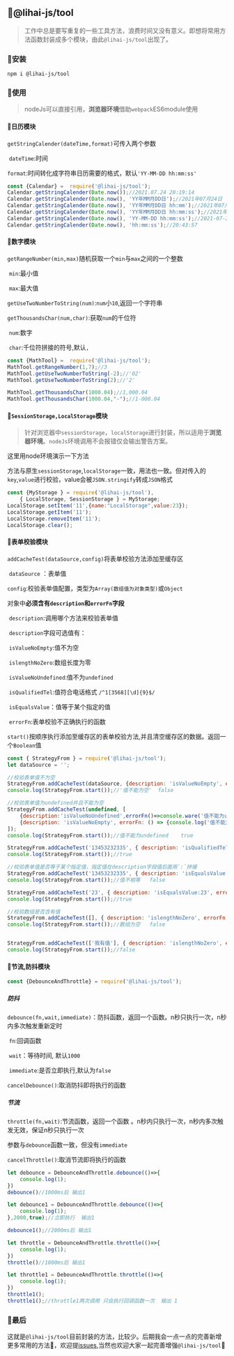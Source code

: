 ## 🦄@lihai-js/tool
> 工作中总是要写重复的一些工具方法，浪费时间又没有意义。即想将常用方法函数封装成多个模块，由此`@lihai-js/tool`出现了。

### 🧙安装

```npm
npm i @lihai-js/tool
```

### 💪使用

> nodeJs可以直接引用，**浏览器环境**借助`webpack`ES6module使用

#### 🏹日历模块

`getStringCalender(dateTime,format)`可传入两个参数

​		`dateTime`:时间

​		`format`:时间转化成字符串日历需要的格式，默认`'YY-MM-DD hh:mm:ss'`

```js
const {Calendar} =  require('@lihai-js/tool');
Calendar.getStringCalender(Date.now());//2021.07.24 20:19:14
Calendar.getStringCalender(Date.now(), 'YY年MM月DD日');//2021年07月24日
Calendar.getStringCalender(Date.now(), 'YY年MM月DD日 hh:mm');//2021年07月24日 20:28
Calendar.getStringCalender(Date.now(), 'YY年MM月DD日 hh:mm:ss');//2021年07月24日 20:29:41
Calendar.getStringCalender(Date.now(), 'YY-MM-DD hh:mm:ss');//2021-07-24 20:30:40
Calendar.getStringCalender(Date.now(), 'hh:mm:ss');//20:43:57
```

#### 🏹数字模块

`getRangeNumber(min,max)`随机获取一个`min`与`max`之间的一个整数

​		`min`:最小值 

​		`max`:最大值 

`getUseTwoNumberToString(num)`:`num`小`10`,返回一个字符串

`getThousandsChar(num,char)`:获取`num`的千位符

​		`num`:数字

​		`char`:千位符拼接的符号,默认`,`

```js
const {MathTool} =  require('@lihai-js/tool');
MathTool.getRangeNumber(1,7);//3
MathTool.getUseTwoNumberToString(-2);//'02'
MathTool.getUseTwoNumberToString(2);//'2'
```

```js
MathTool.getThousandsChar(1000.04);//1,000.04
MathTool.getThousandsChar(1000.04,"-");//1-000.04
```

#### 🏹`SessionStorage,LocalStorage`模块

> 针对浏览器中`sessionStorage`，`localStorage`进行封装，所以适用于**浏览器环境**。`nodeJs`环境调用不会报错仅会输出警告方案。

这里用node环境演示一下方法

方法与原生`sessionStorage`,`localStorage`一致，用法也一致。但对传入的`key`,`value`进行校验，value会被`JSON.stringify`转成`JSON`格式

```js
const {MyStorage } = require('@lihai-js/tool'),
    { LocalStorage, SessionStorage } = MyStorage;
LocalStorage.setItem('11',{name:"LocalStorage",value:23});
LocalStorage.getItem('11');
LocalStorage.removeItem('11');
LocalStorage.clear();
```

#### 🏹表单校验模块

`addCacheTest(dataSource,config)`将表单校验方法添加至缓存区

​	`dataSource` ：表单值

​	`config`:校验表单值配置，类型为`Array(数组值为对象类型)`或`Object`

​	对象中**必须含有`description`和`errorFn`字段**

​	`description`:调用哪个方法来校验表单值

​	`description`字段可选值有：

​			`isValueNoEmpty`:值不为空

​			`islengthNoZero`:数组长度为零

​			`isValueNoUndefined`:值不为`undefined`

​		    `isQualifiedTel`:值符合电话格式  `/^1[3568][\d]{9}$/`

​			`isEqualsValue`：值等于某个指定的值 

​     `errorFn`:表单校验不正确执行的函数 

`start()`按顺序执行添加至缓存区的表单校验方法,并且清空缓存区的数据。返回一个`Boolean`值 

```js
const { StrategyFrom } = require('@lihai-js/tool');
let dataSource = '';

//校验表单值不为空
StrategyFrom.addCacheTest(dataSource, {description: 'isValueNoEmpty', errorFn: () => {console.log('值不能为空');}});
console.log(StrategyFrom.start());//'值不能为空'  false
```

```js
//校验表单值为undefined并且不能为空
StrategyFrom.addCacheTest(undefined, [
    {description:'isValueNoUndefined',errorFn()=>console.ware('值不能为undefined')}
    {description: 'isValueNoEmpty', errorFn: () => {console.log('值不能为空');}},
]);
console.log(StrategyFrom.start());//值不能为undefined    true
```

```js
StrategyFrom.addCacheTest('13453232335', { description: 'isQualifiedTel', errorFn: () => { console.log('请确定电话号码是否正确'); } });
console.log(StrategyFrom.start());//true
```

```js
//校验表单值是否等于某个指定值，指定值在description字段值后面用`:`拼接
StrategyFrom.addCacheTest('13453232335', { description: 'isEqualsValue:23', errorFn: () => { console.log('值不相等'); } });
console.log(StrategyFrom.start());//值不相等   false

StrategyFrom.addCacheTest('23', { description: 'isEqualsValue:23', errorFn: () => { console.log('值不相等'); } });
console.log(StrategyFrom.start());//true
```

```js
//校验数组是否含有值
StrategyFrom.addCacheTest([], { description: 'islengthNoZero', errorFn: () => { console.log('数组为空'); } });
console.log(StrategyFrom.start());//数组为空   false


StrategyFrom.addCacheTest(['我有值'], { description: 'islengthNoZero', errorFn: () => { console.log('数组为空'); } });
console.log(StrategyFrom.start());//false
```

#### 🏹节流,防抖模块

```js
const {DebounceAndThrottle} = require('@lihai-js/tool');
```

##### 防抖

`debounce(fn,wait,immediate)`：防抖函数，返回一个函数。n秒只执行一次，n秒内多次触发重新定时

​		`fn`:回调函数

​		`wait`：等待时间, 默认`1000`

​		`immediate`:是否立即执行,默认为`false`

`cancelDebounce()`:取消防抖即将执行的函数

##### 节流

`throttle(fn,wait)`:节流函数，返回一个函数 。n秒内只执行一次，n秒内多次触发无效，保证n秒只执行一次

​		参数与`debounce`函数一致，但没有`immediate`

`cancelThrottle()`:取消节流即将执行的函数

```js
let debounce = DebounceAndThrottle.debounce(()=>{
    console.log(1);
})
debounce()//1000ms后 输出1

let debounce1 = DebounceAndThrottle.debounce(()=>{
    console.log(1);
},2000,true);//立即执行  输出1

debounce1();//2000ms后 输出1
```

```js
let throttle = DebounceAndThrottle.throttle(()=>{
    console.log(1);
})
throttle()//1000ms后 输出1

let throttle1 = DebounceAndThrottle.throttle(()=>{
    console.log(1);
})
throttle1();
throttle1();//throttle1两次调用 只会执行回调函数一次  输出 1
```

### 👋最后

这就是`@lihai-js/tool`目前封装的方法，比较少。后期我会一点一点的完善新增更多常用的方法🙈，欢迎提<a href="https://github.com/lihai-boop/js-tool/issues">issues</a>,当然也欢迎大家一起完善增强`@lihai-js/tool`🥺
